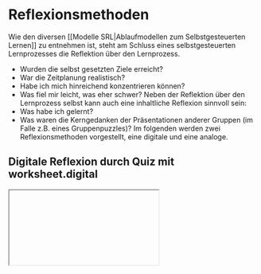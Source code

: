 # Reflexionsmethoden
Wie den diversen [[Modelle SRL|Ablaufmodellen zum Selbstgesteuerten Lernen]] zu entnehmen ist, steht am Schluss eines selbstgesteuerten Lernprozesses die Reflektion über den Lernprozess. 
- Wurden die selbst gesetzten Ziele erreicht?
- War die Zeitplanung realistisch?
- Habe ich mich hinreichend konzentrieren können?
- Was fiel mir leicht, was eher schwer?
Neben der Reflektion über den Lernprozess selbst kann auch eine inhaltliche Reflexion sinnvoll sein:
- Was habe ich gelernt?
- Was waren die Kerngedanken der Präsentationen anderer Gruppen (im Falle z.B. eines Gruppenpuzzles)?
Im folgenden werden zwei Reflexionsmethoden vorgestellt, eine digitale und eine analoge.
## Digitale Reflexion durch Quiz mit worksheet.digital

<!-- LamaPoll Embed Code for survey: https://survey.lamapoll.de/Reflektionsmethode, ID: 1288790 -->
<iframe>
<script src="https://survey.lamapoll.de/lp/js/lp.ext.js"></script>
<div id="lp_survey_1288790"></div>
<script>lp_load_survey('lp_survey_1288790', 'https://survey.lamapoll.de/Reflektionsmethode', 'contain');</script>
</iframe>


## 